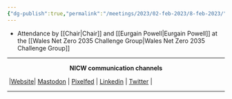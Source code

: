 ```yaml
---
{"dg-publish":true,"permalink":"/meetings/2023/02-feb-2023/8-feb-2023/"}
---
```



- Attendance by [[Chair\|Chair]] and [[Eurgain Powell\|Eurgain Powell]] at the [[Wales Net Zero 2035 Challenge Group\|Wales Net Zero 2035 Challenge Group]]

***
<p style="text-align: center;font-weight:bold";>NICW communication channels</p>

󠁧 |[Website](https://nationalinfrastructurecommission.wales)| [Mastodon](https://toot.wales/@NICW) | [Pixelfed](https://pix.toot.wales/NICW) | [Linkedin](https://www.linkedin.com/company/26268509/) | [Twitter](https://twitter.com/InfraCommCymru) |
***


